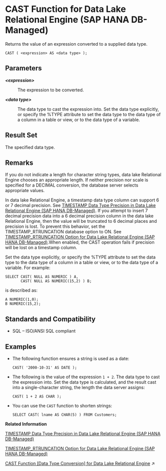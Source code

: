 <!-- loio4a2c75bbed1d4b399e51f704ee7d35dc -->

# CAST Function for Data Lake Relational Engine \(SAP HANA DB-Managed\)

Returns the value of an expression converted to a supplied data type.



```
CAST ( <expression> AS <data type> );
```



<a name="loio4a2c75bbed1d4b399e51f704ee7d35dc__section_bg2_v5l_srb"/>

## Parameters


<dl>
<dt><b>

*<expression\>*

</b></dt>
<dd>

The expression to be converted.



</dd><dt><b>

*<data type\>*

</b></dt>
<dd>

The data type to cast the expression into. Set the data type explicitly, or specify the %TYPE attribute to set the data type to the data type of a column in a table or view, or to the data type of a variable.



</dd>
</dl>



<a name="loio4a2c75bbed1d4b399e51f704ee7d35dc__section_bgr_v5l_srb"/>

## Result Set

The specified data type.



<a name="loio4a2c75bbed1d4b399e51f704ee7d35dc__section_fmn_w5l_srb"/>

## Remarks

If you do not indicate a length for character string types, data lake Relational Engine chooses an appropriate length. If neither precision nor scale is specified for a DECIMAL conversion, the database server selects appropriate values.

In data lake Relational Engine, a timestamp data type column can support 6 or 7 decimal precision. See [TIMESTAMP Data Type Precision in Data Lake Relational Engine \(SAP HANA DB-Managed\)](../020-sql-data-types/timestamp-data-type-precision-in-data-lake-relational-engine-sap-hana-db-managed-5cbca14.md). If you attempt to insert 7 decimal precision data into a 6 decimal precision column in the data lake Relational Engine, then the value will be truncated to 6 decimal places and precision is lost. To prevent this behavior, set the TIMESTAMP\_RTRUNCATION database option to ON. See [TIMESTAMP\_RTRUNCATION Option for Data Lake Relational Engine \(SAP HANA DB-Managed\)](../040-database-options/timestamp-rtruncation-option-for-data-lake-relational-engine-sap-hana-db-managed-7ea796c.md).When enabled, the CAST operation fails if precision will be lost on a timestamp column.

Set the data type explicitly, or specify the %TYPE attribute to set the data type to the data type of a column in a table or view, or to the data type of a variable. For example:

```
SELECT CAST( NULL AS NUMERIC ) A,
       CAST( NULL AS NUMERIC(15,2) ) B;
```

is described as:

```
A NUMERIC(1,0);
B NUMERIC(15,2);
```



<a name="loio4a2c75bbed1d4b399e51f704ee7d35dc__section_jb1_x5l_srb"/>

## Standards and Compatibility

-   SQL – ISO/ANSI SQL compliant



<a name="loio4a2c75bbed1d4b399e51f704ee7d35dc__section_uqv_qfj_wrb"/>

## Examples

-   The following function ensures a string is used as a date:

    ```
    CAST( '2000-10-31' AS DATE );
    ```

-   The following is the value of the expression `1 + 2`. The data type to cast the expression into. Set the data type is calculated, and the result cast into a single-character string, the length the data server assigns:

    ```
    CAST( 1 + 2 AS CHAR );
    ```

-   You can use the `CAST` function to shorten strings:

    ```
    SELECT CAST( lname AS CHAR(5) ) FROM Customers;
    ```


**Related Information**  


[TIMESTAMP Data Type Precision in Data Lake Relational Engine \(SAP HANA DB-Managed\)](../020-sql-data-types/timestamp-data-type-precision-in-data-lake-relational-engine-sap-hana-db-managed-5cbca14.md "Precision conflicts between TIMESTAMP data types result in data loss.")

[TIMESTAMP\_RTRUNCATION Option for Data Lake Relational Engine \(SAP HANA DB-Managed\)](../040-database-options/timestamp-rtruncation-option-for-data-lake-relational-engine-sap-hana-db-managed-7ea796c.md "Controls whether INSERT, UPDATE, or CAST operations on TIMESTAMP data type columns fails if loss of precision will result.")

[CAST Function \[Data Type Conversion\] for Data Lake Relational Engine](https://help.sap.com/viewer/19b3964099384f178ad08f2d348232a9/2024_1_QRC/en-US/a53996d784f21015a34086a244c40db1.html "Returns the value of an expression converted to a supplied data type.") :arrow_upper_right:

